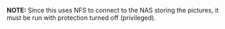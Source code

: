 
**NOTE:** Since this uses NFS to connect to the NAS storing the pictures,
it must be run with protection turned off (privileged).

